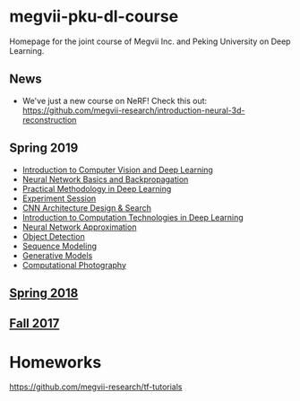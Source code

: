# megvii-pku-dl-course
Homepage for the joint course of Megvii Inc. and Peking University on Deep Learning.

## News
* We've just a new course on NeRF! Check this out: https://github.com/megvii-research/introduction-neural-3d-reconstruction

## Spring 2019
* [Introduction to Computer Vision and Deep Learning](https://github.com/megvii-research/megvii-pku-dl-course/blob/master/slides/Lecture1(Intro%20of%20CV%20and%20DL)_novideo.pdf)
* [Neural Network Basics and Backpropagation](https://github.com/megvii-research/megvii-pku-dl-course/blob/master/slides19/network%2Bbasics%2B2019.pdf)
* [Practical Methodology in Deep Learning](slides19/Practical%2BMethodology%2Bin%2BDeep%2BLearning(1).pdf)
* [Experiment Session](https://github.com/megvii-research/megvii-pku-dl-course/blob/master/slides19/Practical%2BDeep%2BLearning_%2BExperiments.pdf)
* [CNN Architecture Design & Search](https://github.com/megvii-research/megvii-pku-dl-course/blob/master/slides19/architecture%202019.pdf)
* [Introduction to Computation Technologies in Deep Learning](https://github.com/megvii-research/megvii-pku-dl-course/blob/master/slides19/dl-comp-tech(1).pdf)
* [Neural Network Approximation](https://github.com/megvii-research/megvii-pku-dl-course/blob/master/slides19/Neural%20Network%20Approximation.pdf)
* [Object Detection](https://github.com/megvii-research/megvii-pku-dl-course/blob/master/slides19/Object%20Detection_pku_2019.4.3.pdf)
* [Sequence Modeling](https://github.com/megvii-research/megvii-pku-dl-course/blob/master/slides19/Sequence%20Modeling%202019-04.pdf)
* [Generative Models](https://github.com/megvii-research/megvii-pku-dl-course/blob/master/slides19/Lecture%2010%20Introduction%20to%20Generative%20Models.pdf)
* [Computational Photography](https://github.com/megvii-research/megvii-pku-dl-course/blob/master/slides19/Computational%20Photography%20Talk.pdf)

## [Spring 2018](slides18)
## [Fall 2017](slides)

# Homeworks
https://github.com/megvii-research/tf-tutorials
